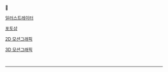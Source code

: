:art:

[일러스트레이터](./일러스트레이터)

[포토샵](./포토샵)

[2D 모션그래픽](./2D모션그래픽)

[3D 모션그래픽](./3D모션그래픽)

<br />

---

<br />

